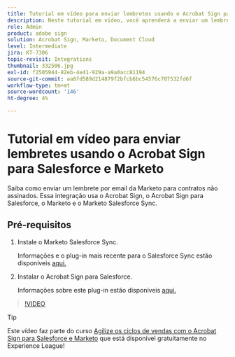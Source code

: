 ```yaml
---
title: Tutorial em vídeo para enviar lembretes usando o Acrobat Sign para Salesforce e Marketo
description: Neste tutorial em vídeo, você aprenderá a enviar um lembrete por email do Marketo quando um contrato permanecer não assinado após um período de tempo
role: Admin
product: adobe sign
solution: Acrobat Sign, Marketo, Document Cloud
level: Intermediate
jira: KT-7306
topic-revisit: Integrations
thumbnail: 332506.jpg
exl-id: f2505944-82eb-4e41-929a-a9a0acc81194
source-git-commit: aa8fd589d214879f2bfcb6bc54576c707532fd6f
workflow-type: tm+mt
source-wordcount: '146'
ht-degree: 4%

---
```


# Tutorial em vídeo para enviar lembretes usando o Acrobat Sign para Salesforce e Marketo

Saiba como enviar um lembrete por email da Marketo para contratos não assinados. Essa integração usa o Acrobat Sign, o Acrobat Sign para Salesforce, o Marketo e o Marketo Salesforce Sync.

## Pré-requisitos

1. Instale o Marketo Salesforce Sync.

   Informações e o plug-in mais recente para o Salesforce Sync estão disponíveis [aqui.](https://experienceleague.adobe.com/docs/marketo/using/product-docs/crm-sync/salesforce-sync/understanding-the-salesforce-sync.html)

1. Instalar o Acrobat Sign para Salesforce.

   Informações sobre este plug-in estão disponíveis [aqui.](https://helpx.adobe.com/ca/sign/using/salesforce-integration-installation-guide.html)

>[!VIDEO](https://video.tv.adobe.com/v/332506?quality=12&learn=on&hidetitle=true)

>[!TIP]
>
>Este vídeo faz parte do curso [Agilize os ciclos de vendas com o Acrobat Sign para Salesforce e Marketo](https://experienceleague.adobe.com/?recommended=Sign-U-1-2021.1) que está disponível gratuitamente no Experience League!

